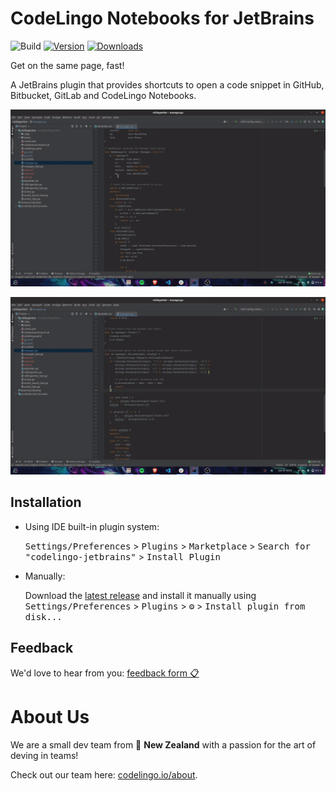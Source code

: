 # CodeLingo Notebooks for JetBrains

![Build](https://github.com/codelingo/codelingo-jetbrains/workflows/Build/badge.svg)
[![Version](https://img.shields.io/jetbrains/plugin/v/16934-codelingo-notebooks.svg)](https://plugins.jetbrains.com/plugin/16934-codelingo-notebooks)
[![Downloads](https://img.shields.io/jetbrains/plugin/d/16934-codelingo-notebooks.svg)](https://plugins.jetbrains.com/plugin/16934-codelingo-notebooks)

<!-- Plugin description -->
Get on the same page, fast!

A JetBrains plugin that provides shortcuts to open a code snippet in GitHub, Bitbucket, GitLab and CodeLingo Notebooks.


<!-- Plugin description end -->

![Share on GitHub](https://raw.githubusercontent.com/codelingo/codelingo/master/public/img/JB-Share-GitHub.gif)

![Share on Notebooks](https://raw.githubusercontent.com/codelingo/codelingo/master/public/img/JB-Share-Notebooks.gif)


## Installation

- Using IDE built-in plugin system:
  
  <kbd>Settings/Preferences</kbd> > <kbd>Plugins</kbd> > <kbd>Marketplace</kbd> > <kbd>Search for "codelingo-jetbrains"</kbd> >
  <kbd>Install Plugin</kbd>
  
- Manually:
  
  Download the [latest release](https://github.com/codelingo/notebooks-jetbrains-plugin/releases/latest) and install it manually using
  <kbd>Settings/Preferences</kbd> > <kbd>Plugins</kbd> > <kbd>⚙️</kbd> > <kbd>Install plugin from disk...</kbd>


## Feedback

We'd love to hear from you: [feedback form 📋](https://jesse094360.typeform.com/to/sMmjdbVm)


# About Us

We are a small dev team from 🥝 **New Zealand** with a passion for the art of deving in teams!

Check out our team here: <a href="https://www.codelingo.io/about" target="_blank">codelingo.io/about</a>.